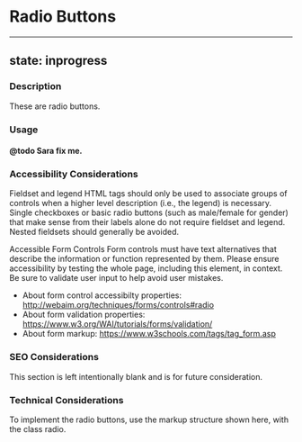# Radio Buttons

---
state: inprogress
---

### Description
These are radio buttons.

### Usage
#### @todo Sara fix me.

### Accessibility Considerations
Fieldset and legend HTML tags should only be used to associate groups of controls when a higher level description (i.e., the legend) is necessary. Single checkboxes or basic radio buttons (such as male/female for gender) that make sense from their labels alone do not require fieldset and legend. Nested fieldsets should generally be avoided.

Accessible Form Controls
Form controls must have text alternatives that describe the information or function represented by them. Please ensure accessibility by testing the whole page, including this element, in context. Be sure to validate user input to help avoid user mistakes.
* About form control accessibilty properties: http://webaim.org/techniques/forms/controls#radio
* About form validation properties: https://www.w3.org/WAI/tutorials/forms/validation/
* About form markup: https://www.w3schools.com/tags/tag_form.asp

### SEO Considerations
This section is left intentionally blank and is for future consideration.

### Technical Considerations
To implement the radio buttons, use the markup structure shown here, with the class radio.